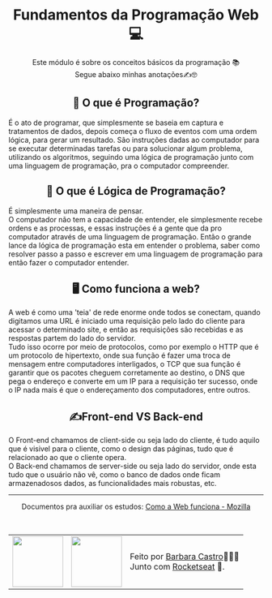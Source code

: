 <h1 align="center">Fundamentos da Programação Web 💻</h1>
<p align="center"> 
  Este módulo é sobre os conceitos básicos da programação 📚
  </br>
  Segue abaixo minhas anotações✍️🤓
</p>

<h2 align="center">📝 O que é Programação? </h2>
<p>
  É o ato de programar, que simplesmente se baseia em captura e tratamentos de dados, depois começa o fluxo de eventos com uma ordem lógica, para gerar um resultado.
  São instruções dadas ao computador para se executar determinadas tarefas ou para solucionar algum problema, utilizando os algoritmos, 
  seguindo uma lógica de programação junto com uma linguagem de programação, pra o computador compreender.  
</p>

<h2 align="center">🤯 O que é Lógica de Programação?</h2>
<p>
  É simplesmente uma maneira de pensar.
  </br>
  O computador não tem a capacidade de entender, ele simplesmente recebe ordens e as processas, 
  e essas instruções é a gente que da pro computador através de uma  linguagem de programação.
  Então o grande lance da lógica de programação esta em entender o problema, 
  saber como resolver passo a passo e escrever em uma linguagem de programação para então fazer o computador entender.  
</p>

<h2 align="center">🖥️ Como funciona a web?</h2>
<p>
  A web é como uma 'teia' de rede enorme onde todos se conectam, 
  quando digitamos uma URL é iniciado uma requisição pelo lado do cliente para acessar o determinado site,
  e então as requisições são recebidas e as respostas partem do lado do servidor. 
  </br>
  Tudo isso ocorre por meio de protocolos, como por exemplo o HTTP que é um protocolo de hipertexto,
  onde sua função é fazer uma troca de mensagem entre computadores interligados,
  o TCP que sua função é garantir que os pacotes cheguem corretamente ao destino,
  o DNS que pega o endereço e converte em um IP para a requisição ter sucesso, onde o IP nada mais é que o endereçamento dos computadores,
  entre outros.
  </br>
</p>

<h2 align="center">✍️Front-end VS Back-end</h2>
<p>
  O Front-end chamamos de client-side ou seja lado do cliente, é tudo aquilo que é visivel para o cliente,
  como o design das páginas, tudo que é relacionado ao que o cliente opera.
  </br>
  O Back-end chamamos de server-side ou seja lado do servidor, onde esta tudo que o usuário não vê,
  como o banco de dados onde ficam armazenadosos dados, as funcionalidades mais robustas, etc.
</p>

<hr/>
 <p align="center">
    Documentos pra auxiliar os estudos:
    <a 
      href="https://developer.mozilla.org/pt-BR/docs/Learn/Getting_started_with_the_web/How_the_Web_works">
        Como a Web funciona - Mozilla
     </a>
 </p>

</br>

<table align="center">
  <tr>
    <td>
      <img src="https://github.com/barbcastro.png" width="100px" />
    </td>
    <td>
      <img src="https://github.com/rocketseat-education.png" width="100px" />
    </td>
    <td>
      Feito por <a href="https://github.com/barbcastro">Barbara Castro</a>🙋🏽‍♀️
      <br> Junto com <a href="https://rocketseat.com.br">Rocketseat</a> 🚀.
    </td>
  </tr>
</table>
